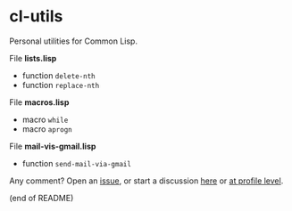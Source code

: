 # cl-utils

Personal utilities for Common Lisp.

File **lists.lisp**  
   - function `delete-nth`  
   - function `replace-nth`
   
File **macros.lisp**  
   - macro `while`  
   - macro `aprogn`

File **mail-vis-gmail.lisp**  
   - function `send-mail-via-gmail`
   
Any comment? Open an [issue](https://github.com/occisn/cl-utils/issues), or start a discussion [here](https://github.com/occisn/cl-utils/discussions) or [at profile level](https://github.com/occisn/occisn/discussions).

(end of README)
